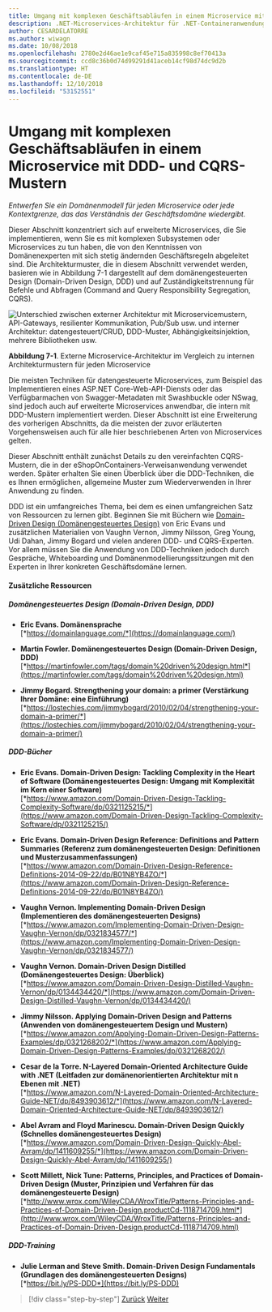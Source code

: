 ```yaml
---
title: Umgang mit komplexen Geschäftsabläufen in einem Microservice mit DDD- und CQRS-Mustern
description: .NET-Microservices-Architektur für .NET-Containeranwendungen | Grundlegendes zum Umgang mit komplexen Geschäftsabläufen in einem Microservice mit DDD- und CQRS-Mustern
author: CESARDELATORRE
ms.author: wiwagn
ms.date: 10/08/2018
ms.openlocfilehash: 2780e2d46ae1e9caf45e715a835998c8ef70413a
ms.sourcegitcommit: ccd8c36b0d74d99291d41aceb14cf98d74dc9d2b
ms.translationtype: HT
ms.contentlocale: de-DE
ms.lasthandoff: 12/10/2018
ms.locfileid: "53152551"
---
```

# <a name="tackle-business-complexity-in-a-microservice-with-ddd-and-cqrs-patterns"></a>Umgang mit komplexen Geschäftsabläufen in einem Microservice mit DDD- und CQRS-Mustern

*Entwerfen Sie ein Domänenmodell für jeden Microservice oder jede Kontextgrenze, das das Verständnis der Geschäftsdomäne wiedergibt.*

Dieser Abschnitt konzentriert sich auf erweiterte Microservices, die Sie implementieren, wenn Sie es mit komplexen Subsystemen oder Microservices zu tun haben, die von den Kenntnissen von Domänenexperten mit sich stetig ändernden Geschäftsregeln abgeleitet sind. Die Architekturmuster, die in diesem Abschnitt verwendet werden, basieren wie in Abbildung 7-1 dargestellt auf dem domänengesteuerten Design (Domain-Driven Design, DDD) und auf Zuständigkeitstrennung für Befehle und Abfragen (Command and Query Responsibility Segregation, CQRS).

![Unterschied zwischen externer Architektur mit Microservicemustern, API-Gateways, resilienter Kommunikation, Pub/Sub usw. und interner Architektur: datengesteuert/CRUD, DDD-Muster, Abhängigkeitsinjektion, mehrere Bibliotheken usw.](./media/image1.png)

**Abbildung 7-1**. Externe Microservice-Architektur im Vergleich zu internen Architekturmustern für jeden Microservice

Die meisten Techniken für datengesteuerte Microservices, zum Beispiel das Implementieren eines ASP.NET Core-Web-API-Diensts oder das Verfügbarmachen von Swagger-Metadaten mit Swashbuckle oder NSwag, sind jedoch auch auf erweiterte Microservices anwendbar, die intern mit DDD-Mustern implementiert werden. Dieser Abschnitt ist eine Erweiterung des vorherigen Abschnitts, da die meisten der zuvor erläuterten Vorgehensweisen auch für alle hier beschriebenen Arten von Microservices gelten.

Dieser Abschnitt enthält zunächst Details zu den vereinfachten CQRS-Mustern, die in der eShopOnContainers-Verweisanwendung verwendet werden. Später erhalten Sie einen Überblick über die DDD-Techniken, die es Ihnen ermöglichen, allgemeine Muster zum Wiederverwenden in Ihrer Anwendung zu finden.

DDD ist ein umfangreiches Thema, bei dem es einen umfangreichen Satz von Ressourcen zu lernen gibt. Beginnen Sie mit Büchern wie [Domain-Driven Design (Domänengesteuertes Design)](https://domainlanguage.com/ddd/) von Eric Evans und zusätzlichen Materialien von Vaughn Vernon, Jimmy Nilsson, Greg Young, Udi Dahan, Jimmy Bogard und vielen anderen DDD- und CQRS-Experten. Vor allem müssen Sie die Anwendung von DDD-Techniken jedoch durch Gespräche, Whiteboarding und Domänenmodellierungssitzungen mit den Experten in Ihrer konkreten Geschäftsdomäne lernen.

#### <a name="additional-resources"></a>Zusätzliche Ressourcen

##### <a name="ddd-domain-driven-design"></a>Domänengesteuertes Design (Domain-Driven Design, DDD)

- **Eric Evans. Domänensprache** \
  [*https://domainlanguage.com/*](https://domainlanguage.com/)

- **Martin Fowler. Domänengesteuertes Design (Domain-Driven Design, DDD)** \
  [*https://martinfowler.com/tags/domain%20driven%20design.html*](https://martinfowler.com/tags/domain%20driven%20design.html)

- **Jimmy Bogard. Strengthening your domain: a primer (Verstärkung Ihrer Domäne: eine Einführung)** \
  [*https://lostechies.com/jimmybogard/2010/02/04/strengthening-your-domain-a-primer/*](https://lostechies.com/jimmybogard/2010/02/04/strengthening-your-domain-a-primer/)

##### <a name="ddd-books"></a>DDD-Bücher

- **Eric Evans. Domain-Driven Design: Tackling Complexity in the Heart of Software (Domänengesteuertes Design: Umgang mit Komplexität im Kern einer Software)** \
  [*https://www.amazon.com/Domain-Driven-Design-Tackling-Complexity-Software/dp/0321125215/*](https://www.amazon.com/Domain-Driven-Design-Tackling-Complexity-Software/dp/0321125215/)

- **Eric Evans. Domain-Driven Design Reference: Definitions and Pattern Summaries (Referenz zum domänengesteuerten Design: Definitionen und Musterzusammenfassungen)** \
  [*https://www.amazon.com/Domain-Driven-Design-Reference-Definitions-2014-09-22/dp/B01N8YB4ZO/*](https://www.amazon.com/Domain-Driven-Design-Reference-Definitions-2014-09-22/dp/B01N8YB4ZO/)

- **Vaughn Vernon. Implementing Domain-Driven Design (Implementieren des domänengesteuerten Designs)** \
  [*https://www.amazon.com/Implementing-Domain-Driven-Design-Vaughn-Vernon/dp/0321834577/*](https://www.amazon.com/Implementing-Domain-Driven-Design-Vaughn-Vernon/dp/0321834577/)

- **Vaughn Vernon. Domain-Driven Design Distilled (Domänengesteuertes Design: Überblick)** \
  [*https://www.amazon.com/Domain-Driven-Design-Distilled-Vaughn-Vernon/dp/0134434420/*](https://www.amazon.com/Domain-Driven-Design-Distilled-Vaughn-Vernon/dp/0134434420/)

- **Jimmy Nilsson. Applying Domain-Driven Design and Patterns (Anwenden von domänengesteuertem Design und Mustern)** \
  [*https://www.amazon.com/Applying-Domain-Driven-Design-Patterns-Examples/dp/0321268202/*](https://www.amazon.com/Applying-Domain-Driven-Design-Patterns-Examples/dp/0321268202/)

- **Cesar de la Torre. N-Layered Domain-Oriented Architecture Guide with .NET (Leitfaden zur domänenorientierten Architektur mit n Ebenen mit .NET)** \
  [*https://www.amazon.com/N-Layered-Domain-Oriented-Architecture-Guide-NET/dp/8493903612/*](https://www.amazon.com/N-Layered-Domain-Oriented-Architecture-Guide-NET/dp/8493903612/)

- **Abel Avram and Floyd Marinescu. Domain-Driven Design Quickly (Schnelles domänengesteuertes Design)** \
  [*https://www.amazon.com/Domain-Driven-Design-Quickly-Abel-Avram/dp/1411609255/*](https://www.amazon.com/Domain-Driven-Design-Quickly-Abel-Avram/dp/1411609255/)

- **Scott Millett, Nick Tune: Patterns, Principles, and Practices of Domain-Driven Design (Muster, Prinzipien und Verfahren für das domänengesteuerte Design)** \
  [*http://www.wrox.com/WileyCDA/WroxTitle/Patterns-Principles-and-Practices-of-Domain-Driven-Design.productCd-1118714709.html*](http://www.wrox.com/WileyCDA/WroxTitle/Patterns-Principles-and-Practices-of-Domain-Driven-Design.productCd-1118714709.html)

##### <a name="ddd-training"></a>DDD-Training

- **Julie Lerman and Steve Smith. Domain-Driven Design Fundamentals (Grundlagen des domänengesteuerten Designs)** \
  [*https://bit.ly/PS-DDD*](https://bit.ly/PS-DDD)

>[!div class="step-by-step"]
>[Zurück](../multi-container-microservice-net-applications/implement-api-gateways-with-ocelot.md)
>[Weiter](apply-simplified-microservice-cqrs-ddd-patterns.md)